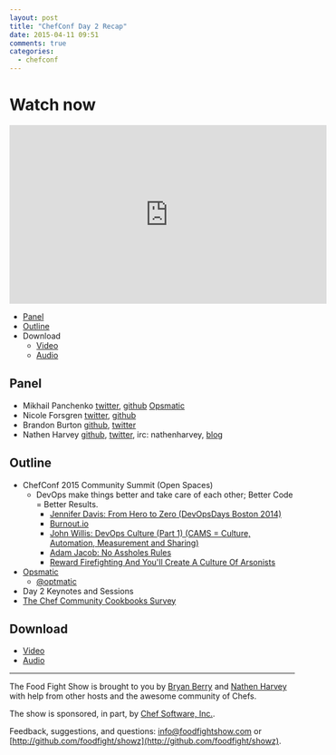 ```yaml
---
layout: post
title: "ChefConf Day 2 Recap"
date: 2015-04-11 09:51
comments: true
categories:
  - chefconf
---
```


# Watch now

<iframe width="560" height="315" src="https://www.youtube.com/embed/VQlPIGurNP0" frameborder="0" allowfullscreen></iframe>

* [Panel](http://foodfightshow.org/2015/04/chefconf-day-2-recap.html#panel)
* [Outline](http://foodfightshow.org/2015/04/chefconf-day-2-recap.html#outline)
* Download
  * [Video](http://youtu.be/VQlPIGurNP0)
  * [Audio](http://traffic.libsyn.com/foodfight/FFS090ChefConf2015Day2Recap.mp3)

Panel<a name="panel"></a>
-----
* Mikhail Panchenko [twitter](https://twitter.com/mihasya), [github](https://github.com/mihasya) [Opsmatic](https://opsmatic.com/)
* Nicole Forsgren [twitter](https://twitter.com/nicolefv), [github](https://github.com/nicolefv)
* Brandon Burton [github](http://github.com/solarce), [twitter](https://twitter.com/solarce)
* Nathen Harvey [github](http://github.com/nathenharvey), [twitter](http://twitter.com/nathenharvey), irc: nathenharvey, [blog](http://nathenharvey.com)

<!-- more -->

Outline<a name="outline"></a>
-------

* ChefConf 2015 Community Summit (Open Spaces)
  * DevOps make things better and take care of each other; Better Code = Better Results.
    * [Jennifer Davis: From Hero to Zero (DevOpsDays Boston 2014)](https://vimeo.com/104252736)
    * [Burnout.io](http://burnout.io/)
    * [John Willis: DevOps Culture (Part 1) (CAMS = Culture, Automation, Measurement and Sharing)](http://itrevolution.com/devops-culture-part-1/)
    * [Adam Jacob: No Assholes Rules](https://www.youtube.com/watch?v=Ad_yUBslqzo)
    * [Reward Firefighting And You'll Create A Culture Of Arsonists](http://www.forbes.com/sites/johnkotter/2013/07/29/reward-firefighting-and-youll-create-a-culture-of-arsonists/)
* [Opsmatic](https://opsmatic.com/)
  * [@optmatic](https://twitter.com/opsmatic)
* Day 2 Keynotes and Sessions
* [The Chef Community Cookbooks Survey](https://www.surveymonkey.com/s/chefconf2015-cookbook-survey)

Download
--------
* [Video](http://youtu.be/VQlPIGurNP0)
* [Audio](http://traffic.libsyn.com/foodfight/FFS090ChefConf2015Day2Recap.mp3)

<hr />

The Food Fight Show is brought to you by [Bryan Berry](https://twitter.com/bryanwb) and [Nathen Harvey](https://twitter.com/nathenharvey) with help from other hosts and the awesome community of Chefs.

The show is sponsored, in part, by [Chef Software, Inc.](http://chef.io).

Feedback, suggestions, and questions:  [info@foodfightshow.com](mailto:info@foodfightshow.com) or  [http://github.com/foodfight/showz](http://github.com/foodfight/showz).
